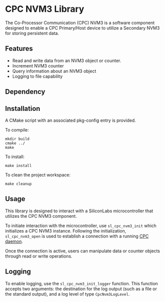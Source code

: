 # CPC NVM3 Library
The Co-Processor Communication (CPC) NVM3 is a software component designed to enable a
CPC Primary/Host device to utilize a Secondary NVM3 for storing persistent data.

## Features
- Read and write data from an NVM3 object or counter.
- Increment NVM3 counter
- Query information about an NVM3 object
- Logging to file capability

## Dependency 
## Installation
A CMake script with an associated pkg-config entry is provided.

To compile:
```
mkdir build
cmake ../
make
```

To install:
```
make install
```

To clean the project workspace:
```
make cleanup
```

## Usage
This library is designed to interact with a SiliconLabs microcontroller 
that utilizes the CPC NVM3 component.

To initiate interaction with the microcontroller, use `sl_cpc_nvm3_init` which 
initializes a CPC NVM3 instance. Following the initialization, `sl_cpc_nvm3_open`
is used to establish a connection with a running 
[CPC daemon](https://github.com/SiliconLabs/cpc-daemon).

Once the connection is active, users can manipulate data or counter objects 
through read or write operations.



## Logging 
To enable logging, use the `sl_cpc_nvm3_init_logger` function. 
This function accepts two arguments: the destination for the log output 
(such as a file or the standard output), and a log level of type `CpcNvm3LogLevel`.